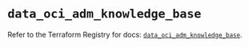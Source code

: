 # `data_oci_adm_knowledge_base`

Refer to the Terraform Registry for docs: [`data_oci_adm_knowledge_base`](https://registry.terraform.io/providers/hashicorp/oci/7.19.0/docs/data-sources/adm_knowledge_base).
